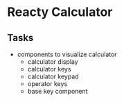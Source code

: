 # Reacty Calculator
## Tasks
- components to visualize calculator
    - calculator display
    - calculator keys
    - calculator keypad
    - operator keys
    - base key component
